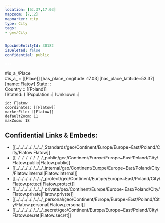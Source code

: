 ```yaml
---
location: [53.37,17.03] 
mapzoom: [7,12] 
mapmarker: city 
type: City
tags:
- geo/City


SpocWebEntityId: 30182
isDeleted: false
confidential: public

---
```

#is_a_/Place  
#is_a_ :: [[Place]] 
[has_place_longitude::17.03] 
[has_place_latitude::53.37] 
[name::Flatow] 
State ::  
Country :: [[Poland]]  
[StateId::] 
[Population::] 
[Unknown::] 


```leaflet
id: Flatow
coordinates: [[Flatow]] 
markerFile: [[Flatow]] 
defaultZoom: 11 
maxZoom: 18
```


## Confidential Links & Embeds: 
- [[../../../../../../../_Standards/geo/Continent/Europe/Europe~East/Poland/City/Flatow|Flatow]] 
- [[../../../../../../../_public/geo/Continent/Europe/Europe~East/Poland/City/Flatow.public|Flatow.public]] 
- [[../../../../../../../_internal/geo/Continent/Europe/Europe~East/Poland/City/Flatow.internal|Flatow.internal]] 
- [[../../../../../../../_protect/geo/Continent/Europe/Europe~East/Poland/City/Flatow.protect|Flatow.protect]] 
- [[../../../../../../../_private/geo/Continent/Europe/Europe~East/Poland/City/Flatow.private|Flatow.private]] 
- [[../../../../../../../_personal/geo/Continent/Europe/Europe~East/Poland/City/Flatow.personal|Flatow.personal]] 
- [[../../../../../../../_secret/geo/Continent/Europe/Europe~East/Poland/City/Flatow.secret|Flatow.secret]] 
